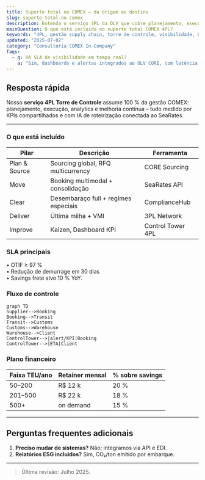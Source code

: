 ```yaml
---
title: Suporte total no COMEX – da origem ao destino
slug: suporte-total-no-comex
description: Entenda o serviço 4PL da OLV que cobre planejamento, execução e controle de toda a cadeia de importação e exportação.
mainQuestion: O que está incluído no suporte total COMEX 4PL?
keywords: "4PL, gestão supply chain, torre de controle, visibilidade, OLV Logistics"
updated: "2025-07-02"
category: "Consultoria COMEX In-Company"
faqs:
  - q: Há SLA de visibilidade em tempo real?
    a: "Sim, dashboards e alertas integrados ao OLV CORE, com latência < 5 min."
---
```


## Resposta rápida

Nosso **serviço 4PL Torre de Controle** assume 100 % da gestão COMEX: planejamento, execução, analytics e melhoria contínua – tudo medido por KPIs compartilhados e com IA de roteirização conectada ao SeaRates.

---

### O que está incluído

| Pilar | Descrição | Ferramenta |
| --- | --- | --- |
| Plan & Source | Sourcing global, RFQ multicurrency | CORE Sourcing | 
| Move | Booking multimodal + consolidação | SeaRates API | 
| Clear | Desembaraço full + regimes especiais | ComplianceHub | 
| Deliver | Última milha + VMI | 3PL Network | 
| Improve | Kaizen, Dashboard KPI | Control Tower 4PL |

### SLA principais

• OTIF ≥ 97 %  
• Redução de demurrage em 30 dias  
• Savings frete alvo 10 % YoY.

### Fluxo de controle

```mermaid
graph TD
Supplier-->Booking
Booking-->Transit
Transit-->Customs
Customs-->Warehouse
Warehouse-->Client
ControlTower-->|alert/KPI|Booking
ControlTower-->|ETA|Client
```

### Plano financeiro

| Faixa TEU/ano | Retainer mensal | % sobre savings |
| --- | --- | --- |
| 50–200 | R$ 12 k | 20 % |
| 201–500 | R$ 22 k | 18 % |
| 500+ | on demand | 15 % |

---

## Perguntas frequentes adicionais

1. **Preciso mudar de sistemas?** Não; integramos via API e EDI.  
2. **Relatórios ESG incluídos?** Sim, CO₂/ton emitido por embarque.

---

> Última revisão: Julho 2025. 